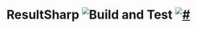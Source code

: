 # ResultSharp ![Build and Test](https://github.com/nekronos/ResultSharp/workflows/Build%20and%20Test/badge.svg) [![#](https://img.shields.io/nuget/v/ResultSharp.svg)](https://www.nuget.org/packages/ResultSharp/)
